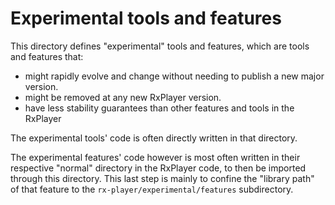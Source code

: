 # Experimental tools and features ##############################################

This directory defines "experimental" tools and features, which are tools and
features that:
  - might rapidly evolve and change without needing to publish a new major
    version.
  - might be removed at any new RxPlayer version.
  - have less stability guarantees than other features and tools in the RxPlayer

The experimental tools' code is often directly written in that directory.

The experimental features' code however is most often written in their
respective "normal" directory in the RxPlayer code, to then be imported through
this directory.
This last step is mainly to confine the "library path" of that feature to the
`rx-player/experimental/features` subdirectory.
